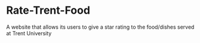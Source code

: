 # Rate-Trent-Food
A website that allows its users to give a star rating to the food/dishes served at Trent University
